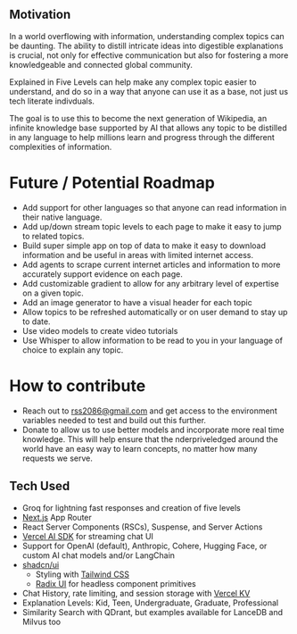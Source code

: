
## Motivation
In a world overflowing with information, understanding complex topics can be daunting. The ability to distill intricate ideas into digestible explanations is crucial, not only for effective communication but also for fostering a more knowledgeable and connected global community.

Explained in Five Levels can help make any complex topic easier to understand, and do so in a way that anyone can use it as a base, not just us tech literate indivduals.

The goal is to use this to become the next generation of Wikipedia, an infinite knowledge base supported by AI that allows any topic to be distilled in any language to help millions learn and progress through the different complexities of information.


# Future / Potential Roadmap
- Add support for other languages so that anyone can read information in their native language.
- Add up/down stream topic levels to each page to make it easy to jump to related topics.
- Build super simple app on top of data to make it easy to download information and be useful in areas with limited internet access.
- Add agents to scrape current internet articles and information to more accurately support evidence on each page.
- Add customizable gradient to allow for any arbitrary level of expertise on a given topic.
- Add an image generator to have a visual header for each topic
- Allow topics to be refreshed automatically or on user demand to stay up to date.
- Use video models to create video tutorials 
- Use Whisper to allow information to be read to you in your language of choice to explain any topic.

# How to contribute
- Reach out to rss2086@gmail.com and get access to the environment variables needed to test and build out this further.
- Donate to allow us to use better models and incorporate more real time knowledge. This will help ensure that the nderpriveledged around the world have an easy way to learn concepts, no matter how many requests we serve.



## Tech Used
- Groq for lightning fast responses and creation of five levels
- [Next.js](https://nextjs.org) App Router
- React Server Components (RSCs), Suspense, and Server Actions
- [Vercel AI SDK](https://sdk.vercel.ai/docs) for streaming chat UI
- Support for OpenAI (default), Anthropic, Cohere, Hugging Face, or custom AI chat models and/or LangChain
- [shadcn/ui](https://ui.shadcn.com)
  - Styling with [Tailwind CSS](https://tailwindcss.com)
  - [Radix UI](https://radix-ui.com) for headless component primitives
- Chat History, rate limiting, and session storage with [Vercel KV](https://vercel.com/storage/kv)
- Explanation Levels: Kid, Teen, Undergraduate, Graduate, Professional
- Similarity Search with QDrant, but examples available for LanceDB and Milvus too
